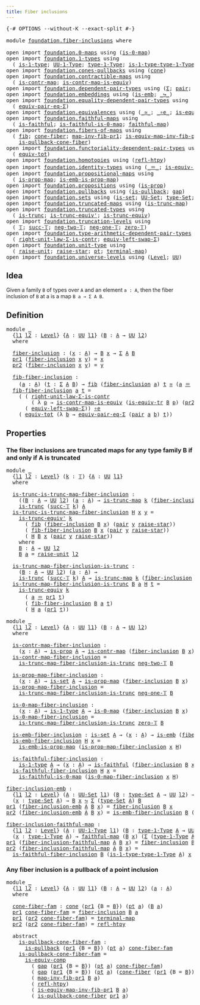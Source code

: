 ```yaml
---
title: Fiber inclusions
---
```


<pre class="Agda"><a id="42" class="Symbol">{-#</a> <a id="46" class="Keyword">OPTIONS</a> <a id="54" class="Pragma">--without-K</a> <a id="66" class="Pragma">--exact-split</a> <a id="80" class="Symbol">#-}</a>

<a id="85" class="Keyword">module</a> <a id="92" href="foundation.fiber-inclusions.html" class="Module">foundation.fiber-inclusions</a> <a id="120" class="Keyword">where</a>

<a id="127" class="Keyword">open</a> <a id="132" class="Keyword">import</a> <a id="139" href="foundation.0-maps.html" class="Module">foundation.0-maps</a> <a id="157" class="Keyword">using</a> <a id="163" class="Symbol">(</a><a id="164" href="foundation-core.0-maps.html#1181" class="Function">is-0-map</a><a id="172" class="Symbol">)</a>
<a id="174" class="Keyword">open</a> <a id="179" class="Keyword">import</a> <a id="186" href="foundation.1-types.html" class="Module">foundation.1-types</a> <a id="205" class="Keyword">using</a>
  <a id="213" class="Symbol">(</a> <a id="215" href="foundation-core.1-types.html#807" class="Function">is-1-type</a><a id="224" class="Symbol">;</a> <a id="226" href="foundation-core.1-types.html#873" class="Function">UU-1-Type</a><a id="235" class="Symbol">;</a> <a id="237" href="foundation-core.1-types.html#945" class="Function">type-1-Type</a><a id="248" class="Symbol">;</a> <a id="250" href="foundation-core.1-types.html#1022" class="Function">is-1-type-type-1-Type</a><a id="271" class="Symbol">)</a>
<a id="273" class="Keyword">open</a> <a id="278" class="Keyword">import</a> <a id="285" href="foundation.cones-pullbacks.html" class="Module">foundation.cones-pullbacks</a> <a id="312" class="Keyword">using</a> <a id="318" class="Symbol">(</a><a id="319" href="foundation-core.cones-pullbacks.html#1379" class="Function">cone</a><a id="323" class="Symbol">)</a>
<a id="325" class="Keyword">open</a> <a id="330" class="Keyword">import</a> <a id="337" href="foundation.contractible-maps.html" class="Module">foundation.contractible-maps</a> <a id="366" class="Keyword">using</a>
  <a id="374" class="Symbol">(</a> <a id="376" href="foundation-core.contractible-maps.html#1477" class="Function">is-contr-map</a><a id="388" class="Symbol">;</a> <a id="390" href="foundation-core.contractible-maps.html#3861" class="Function">is-contr-map-is-equiv</a><a id="411" class="Symbol">)</a>
<a id="413" class="Keyword">open</a> <a id="418" class="Keyword">import</a> <a id="425" href="foundation.dependent-pair-types.html" class="Module">foundation.dependent-pair-types</a> <a id="457" class="Keyword">using</a> <a id="463" class="Symbol">(</a><a id="464" href="foundation-core.dependent-pair-types.html#515" class="Record">Σ</a><a id="465" class="Symbol">;</a> <a id="467" href="foundation-core.dependent-pair-types.html#588" class="InductiveConstructor">pair</a><a id="471" class="Symbol">;</a> <a id="473" href="foundation-core.dependent-pair-types.html#605" class="Field">pr1</a><a id="476" class="Symbol">;</a> <a id="478" href="foundation-core.dependent-pair-types.html#617" class="Field">pr2</a><a id="481" class="Symbol">)</a>
<a id="483" class="Keyword">open</a> <a id="488" class="Keyword">import</a> <a id="495" href="foundation.embeddings.html" class="Module">foundation.embeddings</a> <a id="517" class="Keyword">using</a> <a id="523" class="Symbol">(</a><a id="524" href="foundation-core.embeddings.html#992" class="Function">is-emb</a><a id="530" class="Symbol">;</a> <a id="532" href="foundation-core.embeddings.html#1074" class="Function Operator">_↪_</a><a id="535" class="Symbol">)</a>
<a id="537" class="Keyword">open</a> <a id="542" class="Keyword">import</a> <a id="549" href="foundation.equality-dependent-pair-types.html" class="Module">foundation.equality-dependent-pair-types</a> <a id="590" class="Keyword">using</a>
  <a id="598" class="Symbol">(</a> <a id="600" href="foundation.equality-dependent-pair-types.html#2604" class="Function">equiv-pair-eq-Σ</a><a id="615" class="Symbol">)</a>
<a id="617" class="Keyword">open</a> <a id="622" class="Keyword">import</a> <a id="629" href="foundation.equivalences.html" class="Module">foundation.equivalences</a> <a id="653" class="Keyword">using</a> <a id="659" class="Symbol">(</a><a id="660" href="foundation-core.equivalences.html#1621" class="Function Operator">_≃_</a><a id="663" class="Symbol">;</a> <a id="665" href="foundation-core.equivalences.html#7869" class="Function Operator">_∘e_</a><a id="669" class="Symbol">;</a> <a id="671" href="foundation-core.equivalences.html#7197" class="Function">is-equiv-comp</a><a id="684" class="Symbol">)</a>
<a id="686" class="Keyword">open</a> <a id="691" class="Keyword">import</a> <a id="698" href="foundation.faithful-maps.html" class="Module">foundation.faithful-maps</a> <a id="723" class="Keyword">using</a>
  <a id="731" class="Symbol">(</a> <a id="733" href="foundation-core.faithful-maps.html#1690" class="Function">is-faithful</a><a id="744" class="Symbol">;</a> <a id="746" href="foundation-core.faithful-maps.html#3777" class="Function">is-faithful-is-0-map</a><a id="766" class="Symbol">;</a> <a id="768" href="foundation-core.faithful-maps.html#1780" class="Function">faithful-map</a><a id="780" class="Symbol">)</a>
<a id="782" class="Keyword">open</a> <a id="787" class="Keyword">import</a> <a id="794" href="foundation.fibers-of-maps.html" class="Module">foundation.fibers-of-maps</a> <a id="820" class="Keyword">using</a>
  <a id="828" class="Symbol">(</a> <a id="830" href="foundation-core.fibers-of-maps.html#942" class="Function">fib</a><a id="833" class="Symbol">;</a> <a id="835" href="foundation.fibers-of-maps.html#4777" class="Function">cone-fiber</a><a id="845" class="Symbol">;</a> <a id="847" href="foundation-core.fibers-of-maps.html#3078" class="Function">map-inv-fib-pr1</a><a id="862" class="Symbol">;</a> <a id="864" href="foundation-core.fibers-of-maps.html#3720" class="Function">is-equiv-map-inv-fib-pr1</a><a id="888" class="Symbol">;</a>
    <a id="894" href="foundation.fibers-of-maps.html#4952" class="Function">is-pullback-cone-fiber</a><a id="916" class="Symbol">)</a>
<a id="918" class="Keyword">open</a> <a id="923" class="Keyword">import</a> <a id="930" href="foundation.functoriality-dependent-pair-types.html" class="Module">foundation.functoriality-dependent-pair-types</a> <a id="976" class="Keyword">using</a>
  <a id="984" class="Symbol">(</a> <a id="986" href="foundation-core.functoriality-dependent-pair-types.html#6817" class="Function">equiv-tot</a><a id="995" class="Symbol">)</a>
<a id="997" class="Keyword">open</a> <a id="1002" class="Keyword">import</a> <a id="1009" href="foundation.homotopies.html" class="Module">foundation.homotopies</a> <a id="1031" class="Keyword">using</a> <a id="1037" class="Symbol">(</a><a id="1038" href="foundation-core.homotopies.html#741" class="Function">refl-htpy</a><a id="1047" class="Symbol">)</a>
<a id="1049" class="Keyword">open</a> <a id="1054" class="Keyword">import</a> <a id="1061" href="foundation.identity-types.html" class="Module">foundation.identity-types</a> <a id="1087" class="Keyword">using</a> <a id="1093" class="Symbol">(</a><a id="1094" href="foundation-core.identity-types.html#1865" class="Function Operator">_＝_</a><a id="1097" class="Symbol">;</a> <a id="1099" href="foundation.identity-types.html#3659" class="Function">is-equiv-tr</a><a id="1110" class="Symbol">)</a>
<a id="1112" class="Keyword">open</a> <a id="1117" class="Keyword">import</a> <a id="1124" href="foundation.propositional-maps.html" class="Module">foundation.propositional-maps</a> <a id="1154" class="Keyword">using</a>
  <a id="1162" class="Symbol">(</a> <a id="1164" href="foundation-core.propositional-maps.html#1263" class="Function">is-prop-map</a><a id="1175" class="Symbol">;</a> <a id="1177" href="foundation-core.propositional-maps.html#1537" class="Function">is-emb-is-prop-map</a><a id="1195" class="Symbol">)</a>
<a id="1197" class="Keyword">open</a> <a id="1202" class="Keyword">import</a> <a id="1209" href="foundation.propositions.html" class="Module">foundation.propositions</a> <a id="1233" class="Keyword">using</a> <a id="1239" class="Symbol">(</a><a id="1240" href="foundation-core.propositions.html#1309" class="Function">is-prop</a><a id="1247" class="Symbol">)</a>
<a id="1249" class="Keyword">open</a> <a id="1254" class="Keyword">import</a> <a id="1261" href="foundation.pullbacks.html" class="Module">foundation.pullbacks</a> <a id="1282" class="Keyword">using</a> <a id="1288" class="Symbol">(</a><a id="1289" href="foundation-core.pullbacks.html#2975" class="Function">is-pullback</a><a id="1300" class="Symbol">;</a> <a id="1302" href="foundation-core.pullbacks.html#2441" class="Function">gap</a><a id="1305" class="Symbol">)</a>
<a id="1307" class="Keyword">open</a> <a id="1312" class="Keyword">import</a> <a id="1319" href="foundation.sets.html" class="Module">foundation.sets</a> <a id="1335" class="Keyword">using</a> <a id="1341" class="Symbol">(</a><a id="1342" href="foundation-core.sets.html#1113" class="Function">is-set</a><a id="1348" class="Symbol">;</a> <a id="1350" href="foundation-core.sets.html#1190" class="Function">UU-Set</a><a id="1356" class="Symbol">;</a> <a id="1358" href="foundation-core.sets.html#1304" class="Function">type-Set</a><a id="1366" class="Symbol">;</a> <a id="1368" href="foundation-core.sets.html#1355" class="Function">is-set-type-Set</a><a id="1383" class="Symbol">)</a>
<a id="1385" class="Keyword">open</a> <a id="1390" class="Keyword">import</a> <a id="1397" href="foundation.truncated-maps.html" class="Module">foundation.truncated-maps</a> <a id="1423" class="Keyword">using</a> <a id="1429" class="Symbol">(</a><a id="1430" href="foundation-core.truncated-maps.html#1903" class="Function">is-trunc-map</a><a id="1442" class="Symbol">)</a>
<a id="1444" class="Keyword">open</a> <a id="1449" class="Keyword">import</a> <a id="1456" href="foundation.truncated-types.html" class="Module">foundation.truncated-types</a> <a id="1483" class="Keyword">using</a>
  <a id="1491" class="Symbol">(</a> <a id="1493" href="foundation-core.truncated-types.html#1741" class="Function">is-trunc</a><a id="1501" class="Symbol">;</a> <a id="1503" href="foundation-core.truncated-types.html#4901" class="Function">is-trunc-equiv&#39;</a><a id="1518" class="Symbol">;</a> <a id="1520" href="foundation-core.truncated-types.html#4374" class="Function">is-trunc-equiv</a><a id="1534" class="Symbol">)</a>
<a id="1536" class="Keyword">open</a> <a id="1541" class="Keyword">import</a> <a id="1548" href="foundation.truncation-levels.html" class="Module">foundation.truncation-levels</a> <a id="1577" class="Keyword">using</a>
  <a id="1585" class="Symbol">(</a> <a id="1587" href="foundation-core.truncation-levels.html#395" class="Datatype">𝕋</a><a id="1588" class="Symbol">;</a> <a id="1590" href="foundation-core.truncation-levels.html#432" class="InductiveConstructor">succ-𝕋</a><a id="1596" class="Symbol">;</a> <a id="1598" href="foundation-core.truncation-levels.html#416" class="InductiveConstructor">neg-two-𝕋</a><a id="1607" class="Symbol">;</a> <a id="1609" href="foundation-core.truncation-levels.html#448" class="Function">neg-one-𝕋</a><a id="1618" class="Symbol">;</a> <a id="1620" href="foundation-core.truncation-levels.html#492" class="Function">zero-𝕋</a><a id="1626" class="Symbol">)</a>
<a id="1628" class="Keyword">open</a> <a id="1633" class="Keyword">import</a> <a id="1640" href="foundation.type-arithmetic-dependent-pair-types.html" class="Module">foundation.type-arithmetic-dependent-pair-types</a> <a id="1688" class="Keyword">using</a>
  <a id="1696" class="Symbol">(</a> <a id="1698" href="foundation-core.type-arithmetic-dependent-pair-types.html#4314" class="Function">right-unit-law-Σ-is-contr</a><a id="1723" class="Symbol">;</a> <a id="1725" href="foundation-core.type-arithmetic-dependent-pair-types.html#10103" class="Function">equiv-left-swap-Σ</a><a id="1742" class="Symbol">)</a>
<a id="1744" class="Keyword">open</a> <a id="1749" class="Keyword">import</a> <a id="1756" href="foundation.unit-type.html" class="Module">foundation.unit-type</a> <a id="1777" class="Keyword">using</a>
  <a id="1785" class="Symbol">(</a> <a id="1787" href="foundation.unit-type.html#1727" class="Function">raise-unit</a><a id="1797" class="Symbol">;</a> <a id="1799" href="foundation.unit-type.html#1788" class="Function">raise-star</a><a id="1809" class="Symbol">;</a> <a id="1811" href="foundation.unit-type.html#1598" class="Function">pt</a><a id="1813" class="Symbol">;</a> <a id="1815" href="foundation.unit-type.html#1462" class="Function">terminal-map</a><a id="1827" class="Symbol">)</a>
<a id="1829" class="Keyword">open</a> <a id="1834" class="Keyword">import</a> <a id="1841" href="foundation.universe-levels.html" class="Module">foundation.universe-levels</a> <a id="1868" class="Keyword">using</a> <a id="1874" class="Symbol">(</a><a id="1875" href="Agda.Primitive.html#597" class="Postulate">Level</a><a id="1880" class="Symbol">;</a> <a id="1882" href="foundation-core.universe-levels.html#235" class="Primitive">UU</a><a id="1884" class="Symbol">)</a>
</pre>
## Idea

Given a family `B` of types over `A` and an element `a : A`, then the fiber inclusion of `B` at a is a map `B a → Σ A B`.

## Definition

<pre class="Agda"><a id="2046" class="Keyword">module</a> <a id="2053" href="foundation.fiber-inclusions.html#2053" class="Module">_</a>
  <a id="2057" class="Symbol">{</a><a id="2058" href="foundation.fiber-inclusions.html#2058" class="Bound">l1</a> <a id="2061" href="foundation.fiber-inclusions.html#2061" class="Bound">l2</a> <a id="2064" class="Symbol">:</a> <a id="2066" href="Agda.Primitive.html#597" class="Postulate">Level</a><a id="2071" class="Symbol">}</a> <a id="2073" class="Symbol">{</a><a id="2074" href="foundation.fiber-inclusions.html#2074" class="Bound">A</a> <a id="2076" class="Symbol">:</a> <a id="2078" href="foundation-core.universe-levels.html#235" class="Primitive">UU</a> <a id="2081" href="foundation.fiber-inclusions.html#2058" class="Bound">l1</a><a id="2083" class="Symbol">}</a> <a id="2085" class="Symbol">(</a><a id="2086" href="foundation.fiber-inclusions.html#2086" class="Bound">B</a> <a id="2088" class="Symbol">:</a> <a id="2090" href="foundation.fiber-inclusions.html#2074" class="Bound">A</a> <a id="2092" class="Symbol">→</a> <a id="2094" href="foundation-core.universe-levels.html#235" class="Primitive">UU</a> <a id="2097" href="foundation.fiber-inclusions.html#2061" class="Bound">l2</a><a id="2099" class="Symbol">)</a>
  <a id="2103" class="Keyword">where</a>
  
  <a id="2114" href="foundation.fiber-inclusions.html#2114" class="Function">fiber-inclusion</a> <a id="2130" class="Symbol">:</a> <a id="2132" class="Symbol">(</a><a id="2133" href="foundation.fiber-inclusions.html#2133" class="Bound">x</a> <a id="2135" class="Symbol">:</a> <a id="2137" href="foundation.fiber-inclusions.html#2074" class="Bound">A</a><a id="2138" class="Symbol">)</a> <a id="2140" class="Symbol">→</a> <a id="2142" href="foundation.fiber-inclusions.html#2086" class="Bound">B</a> <a id="2144" href="foundation.fiber-inclusions.html#2133" class="Bound">x</a> <a id="2146" class="Symbol">→</a> <a id="2148" href="foundation-core.dependent-pair-types.html#515" class="Record">Σ</a> <a id="2150" href="foundation.fiber-inclusions.html#2074" class="Bound">A</a> <a id="2152" href="foundation.fiber-inclusions.html#2086" class="Bound">B</a>
  <a id="2156" href="foundation-core.dependent-pair-types.html#605" class="Field">pr1</a> <a id="2160" class="Symbol">(</a><a id="2161" href="foundation.fiber-inclusions.html#2114" class="Function">fiber-inclusion</a> <a id="2177" href="foundation.fiber-inclusions.html#2177" class="Bound">x</a> <a id="2179" href="foundation.fiber-inclusions.html#2179" class="Bound">y</a><a id="2180" class="Symbol">)</a> <a id="2182" class="Symbol">=</a> <a id="2184" href="foundation.fiber-inclusions.html#2177" class="Bound">x</a>
  <a id="2188" href="foundation-core.dependent-pair-types.html#617" class="Field">pr2</a> <a id="2192" class="Symbol">(</a><a id="2193" href="foundation.fiber-inclusions.html#2114" class="Function">fiber-inclusion</a> <a id="2209" href="foundation.fiber-inclusions.html#2209" class="Bound">x</a> <a id="2211" href="foundation.fiber-inclusions.html#2211" class="Bound">y</a><a id="2212" class="Symbol">)</a> <a id="2214" class="Symbol">=</a> <a id="2216" href="foundation.fiber-inclusions.html#2211" class="Bound">y</a>

  <a id="2221" href="foundation.fiber-inclusions.html#2221" class="Function">fib-fiber-inclusion</a> <a id="2241" class="Symbol">:</a>
    <a id="2247" class="Symbol">(</a><a id="2248" href="foundation.fiber-inclusions.html#2248" class="Bound">a</a> <a id="2250" class="Symbol">:</a> <a id="2252" href="foundation.fiber-inclusions.html#2074" class="Bound">A</a><a id="2253" class="Symbol">)</a> <a id="2255" class="Symbol">(</a><a id="2256" href="foundation.fiber-inclusions.html#2256" class="Bound">t</a> <a id="2258" class="Symbol">:</a> <a id="2260" href="foundation-core.dependent-pair-types.html#515" class="Record">Σ</a> <a id="2262" href="foundation.fiber-inclusions.html#2074" class="Bound">A</a> <a id="2264" href="foundation.fiber-inclusions.html#2086" class="Bound">B</a><a id="2265" class="Symbol">)</a> <a id="2267" class="Symbol">→</a> <a id="2269" href="foundation-core.fibers-of-maps.html#942" class="Function">fib</a> <a id="2273" class="Symbol">(</a><a id="2274" href="foundation.fiber-inclusions.html#2114" class="Function">fiber-inclusion</a> <a id="2290" href="foundation.fiber-inclusions.html#2248" class="Bound">a</a><a id="2291" class="Symbol">)</a> <a id="2293" href="foundation.fiber-inclusions.html#2256" class="Bound">t</a> <a id="2295" href="foundation-core.equivalences.html#1621" class="Function Operator">≃</a> <a id="2297" class="Symbol">(</a><a id="2298" href="foundation.fiber-inclusions.html#2248" class="Bound">a</a> <a id="2300" href="foundation-core.identity-types.html#1865" class="Function Operator">＝</a> <a id="2302" href="foundation-core.dependent-pair-types.html#605" class="Field">pr1</a> <a id="2306" href="foundation.fiber-inclusions.html#2256" class="Bound">t</a><a id="2307" class="Symbol">)</a>
  <a id="2311" href="foundation.fiber-inclusions.html#2221" class="Function">fib-fiber-inclusion</a> <a id="2331" href="foundation.fiber-inclusions.html#2331" class="Bound">a</a> <a id="2333" href="foundation.fiber-inclusions.html#2333" class="Bound">t</a> <a id="2335" class="Symbol">=</a>
    <a id="2341" class="Symbol">(</a> <a id="2343" class="Symbol">(</a> <a id="2345" href="foundation-core.type-arithmetic-dependent-pair-types.html#4314" class="Function">right-unit-law-Σ-is-contr</a>
        <a id="2379" class="Symbol">(</a> <a id="2381" class="Symbol">λ</a> <a id="2383" href="foundation.fiber-inclusions.html#2383" class="Bound">p</a> <a id="2385" class="Symbol">→</a> <a id="2387" href="foundation-core.contractible-maps.html#3861" class="Function">is-contr-map-is-equiv</a> <a id="2409" class="Symbol">(</a><a id="2410" href="foundation.identity-types.html#3659" class="Function">is-equiv-tr</a> <a id="2422" href="foundation.fiber-inclusions.html#2086" class="Bound">B</a> <a id="2424" href="foundation.fiber-inclusions.html#2383" class="Bound">p</a><a id="2425" class="Symbol">)</a> <a id="2427" class="Symbol">(</a><a id="2428" href="foundation-core.dependent-pair-types.html#617" class="Field">pr2</a> <a id="2432" href="foundation.fiber-inclusions.html#2333" class="Bound">t</a><a id="2433" class="Symbol">)))</a> <a id="2437" href="foundation-core.equivalences.html#7869" class="Function Operator">∘e</a>
      <a id="2446" class="Symbol">(</a> <a id="2448" href="foundation-core.type-arithmetic-dependent-pair-types.html#10103" class="Function">equiv-left-swap-Σ</a><a id="2465" class="Symbol">))</a> <a id="2468" href="foundation-core.equivalences.html#7869" class="Function Operator">∘e</a>
    <a id="2475" class="Symbol">(</a> <a id="2477" href="foundation-core.functoriality-dependent-pair-types.html#6817" class="Function">equiv-tot</a> <a id="2487" class="Symbol">(λ</a> <a id="2490" href="foundation.fiber-inclusions.html#2490" class="Bound">b</a> <a id="2492" class="Symbol">→</a> <a id="2494" href="foundation.equality-dependent-pair-types.html#2604" class="Function">equiv-pair-eq-Σ</a> <a id="2510" class="Symbol">(</a><a id="2511" href="foundation-core.dependent-pair-types.html#588" class="InductiveConstructor">pair</a> <a id="2516" href="foundation.fiber-inclusions.html#2331" class="Bound">a</a> <a id="2518" href="foundation.fiber-inclusions.html#2490" class="Bound">b</a><a id="2519" class="Symbol">)</a> <a id="2521" href="foundation.fiber-inclusions.html#2333" class="Bound">t</a><a id="2522" class="Symbol">))</a>
</pre>
## Properties

### The fiber inclusions are truncated maps for any type family B if and only if A is truncated

<pre class="Agda"><a id="2646" class="Keyword">module</a> <a id="2653" href="foundation.fiber-inclusions.html#2653" class="Module">_</a>
  <a id="2657" class="Symbol">{</a><a id="2658" href="foundation.fiber-inclusions.html#2658" class="Bound">l1</a> <a id="2661" href="foundation.fiber-inclusions.html#2661" class="Bound">l2</a> <a id="2664" class="Symbol">:</a> <a id="2666" href="Agda.Primitive.html#597" class="Postulate">Level</a><a id="2671" class="Symbol">}</a> <a id="2673" class="Symbol">(</a><a id="2674" href="foundation.fiber-inclusions.html#2674" class="Bound">k</a> <a id="2676" class="Symbol">:</a> <a id="2678" href="foundation-core.truncation-levels.html#395" class="Datatype">𝕋</a><a id="2679" class="Symbol">)</a> <a id="2681" class="Symbol">{</a><a id="2682" href="foundation.fiber-inclusions.html#2682" class="Bound">A</a> <a id="2684" class="Symbol">:</a> <a id="2686" href="foundation-core.universe-levels.html#235" class="Primitive">UU</a> <a id="2689" href="foundation.fiber-inclusions.html#2658" class="Bound">l1</a><a id="2691" class="Symbol">}</a>
  <a id="2695" class="Keyword">where</a>
  
  <a id="2706" href="foundation.fiber-inclusions.html#2706" class="Function">is-trunc-is-trunc-map-fiber-inclusion</a> <a id="2744" class="Symbol">:</a>
    <a id="2750" class="Symbol">((</a><a id="2752" href="foundation.fiber-inclusions.html#2752" class="Bound">B</a> <a id="2754" class="Symbol">:</a> <a id="2756" href="foundation.fiber-inclusions.html#2682" class="Bound">A</a> <a id="2758" class="Symbol">→</a> <a id="2760" href="foundation-core.universe-levels.html#235" class="Primitive">UU</a> <a id="2763" href="foundation.fiber-inclusions.html#2661" class="Bound">l2</a><a id="2765" class="Symbol">)</a> <a id="2767" class="Symbol">(</a><a id="2768" href="foundation.fiber-inclusions.html#2768" class="Bound">a</a> <a id="2770" class="Symbol">:</a> <a id="2772" href="foundation.fiber-inclusions.html#2682" class="Bound">A</a><a id="2773" class="Symbol">)</a> <a id="2775" class="Symbol">→</a> <a id="2777" href="foundation-core.truncated-maps.html#1903" class="Function">is-trunc-map</a> <a id="2790" href="foundation.fiber-inclusions.html#2674" class="Bound">k</a> <a id="2792" class="Symbol">(</a><a id="2793" href="foundation.fiber-inclusions.html#2114" class="Function">fiber-inclusion</a> <a id="2809" href="foundation.fiber-inclusions.html#2752" class="Bound">B</a> <a id="2811" href="foundation.fiber-inclusions.html#2768" class="Bound">a</a><a id="2812" class="Symbol">))</a> <a id="2815" class="Symbol">→</a>
    <a id="2821" href="foundation-core.truncated-types.html#1741" class="Function">is-trunc</a> <a id="2830" class="Symbol">(</a><a id="2831" href="foundation-core.truncation-levels.html#432" class="InductiveConstructor">succ-𝕋</a> <a id="2838" href="foundation.fiber-inclusions.html#2674" class="Bound">k</a><a id="2839" class="Symbol">)</a> <a id="2841" href="foundation.fiber-inclusions.html#2682" class="Bound">A</a>
  <a id="2845" href="foundation.fiber-inclusions.html#2706" class="Function">is-trunc-is-trunc-map-fiber-inclusion</a> <a id="2883" href="foundation.fiber-inclusions.html#2883" class="Bound">H</a> <a id="2885" href="foundation.fiber-inclusions.html#2885" class="Bound">x</a> <a id="2887" href="foundation.fiber-inclusions.html#2887" class="Bound">y</a> <a id="2889" class="Symbol">=</a>
    <a id="2895" href="foundation-core.truncated-types.html#4901" class="Function">is-trunc-equiv&#39;</a> <a id="2911" href="foundation.fiber-inclusions.html#2674" class="Bound">k</a>
      <a id="2919" class="Symbol">(</a> <a id="2921" href="foundation-core.fibers-of-maps.html#942" class="Function">fib</a> <a id="2925" class="Symbol">(</a><a id="2926" href="foundation.fiber-inclusions.html#2114" class="Function">fiber-inclusion</a> <a id="2942" href="foundation.fiber-inclusions.html#3070" class="Function">B</a> <a id="2944" href="foundation.fiber-inclusions.html#2885" class="Bound">x</a><a id="2945" class="Symbol">)</a> <a id="2947" class="Symbol">(</a><a id="2948" href="foundation-core.dependent-pair-types.html#588" class="InductiveConstructor">pair</a> <a id="2953" href="foundation.fiber-inclusions.html#2887" class="Bound">y</a> <a id="2955" href="foundation.unit-type.html#1788" class="Function">raise-star</a><a id="2965" class="Symbol">))</a>
      <a id="2974" class="Symbol">(</a> <a id="2976" href="foundation.fiber-inclusions.html#2221" class="Function">fib-fiber-inclusion</a> <a id="2996" href="foundation.fiber-inclusions.html#3070" class="Function">B</a> <a id="2998" href="foundation.fiber-inclusions.html#2885" class="Bound">x</a> <a id="3000" class="Symbol">(</a><a id="3001" href="foundation-core.dependent-pair-types.html#588" class="InductiveConstructor">pair</a> <a id="3006" href="foundation.fiber-inclusions.html#2887" class="Bound">y</a> <a id="3008" href="foundation.unit-type.html#1788" class="Function">raise-star</a><a id="3018" class="Symbol">))</a>
      <a id="3027" class="Symbol">(</a> <a id="3029" href="foundation.fiber-inclusions.html#2883" class="Bound">H</a> <a id="3031" href="foundation.fiber-inclusions.html#3070" class="Function">B</a> <a id="3033" href="foundation.fiber-inclusions.html#2885" class="Bound">x</a> <a id="3035" class="Symbol">(</a><a id="3036" href="foundation-core.dependent-pair-types.html#588" class="InductiveConstructor">pair</a> <a id="3041" href="foundation.fiber-inclusions.html#2887" class="Bound">y</a> <a id="3043" href="foundation.unit-type.html#1788" class="Function">raise-star</a><a id="3053" class="Symbol">))</a>
    <a id="3060" class="Keyword">where</a>
    <a id="3070" href="foundation.fiber-inclusions.html#3070" class="Function">B</a> <a id="3072" class="Symbol">:</a> <a id="3074" href="foundation.fiber-inclusions.html#2682" class="Bound">A</a> <a id="3076" class="Symbol">→</a> <a id="3078" href="foundation-core.universe-levels.html#235" class="Primitive">UU</a> <a id="3081" href="foundation.fiber-inclusions.html#2661" class="Bound">l2</a>
    <a id="3088" href="foundation.fiber-inclusions.html#3070" class="Function">B</a> <a id="3090" href="foundation.fiber-inclusions.html#3090" class="Bound">a</a> <a id="3092" class="Symbol">=</a> <a id="3094" href="foundation.unit-type.html#1727" class="Function">raise-unit</a> <a id="3105" href="foundation.fiber-inclusions.html#2661" class="Bound">l2</a>

  <a id="3111" href="foundation.fiber-inclusions.html#3111" class="Function">is-trunc-map-fiber-inclusion-is-trunc</a> <a id="3149" class="Symbol">:</a>
    <a id="3155" class="Symbol">(</a><a id="3156" href="foundation.fiber-inclusions.html#3156" class="Bound">B</a> <a id="3158" class="Symbol">:</a> <a id="3160" href="foundation.fiber-inclusions.html#2682" class="Bound">A</a> <a id="3162" class="Symbol">→</a> <a id="3164" href="foundation-core.universe-levels.html#235" class="Primitive">UU</a> <a id="3167" href="foundation.fiber-inclusions.html#2661" class="Bound">l2</a><a id="3169" class="Symbol">)</a> <a id="3171" class="Symbol">(</a><a id="3172" href="foundation.fiber-inclusions.html#3172" class="Bound">a</a> <a id="3174" class="Symbol">:</a> <a id="3176" href="foundation.fiber-inclusions.html#2682" class="Bound">A</a><a id="3177" class="Symbol">)</a> <a id="3179" class="Symbol">→</a>
    <a id="3185" href="foundation-core.truncated-types.html#1741" class="Function">is-trunc</a> <a id="3194" class="Symbol">(</a><a id="3195" href="foundation-core.truncation-levels.html#432" class="InductiveConstructor">succ-𝕋</a> <a id="3202" href="foundation.fiber-inclusions.html#2674" class="Bound">k</a><a id="3203" class="Symbol">)</a> <a id="3205" href="foundation.fiber-inclusions.html#2682" class="Bound">A</a> <a id="3207" class="Symbol">→</a> <a id="3209" href="foundation-core.truncated-maps.html#1903" class="Function">is-trunc-map</a> <a id="3222" href="foundation.fiber-inclusions.html#2674" class="Bound">k</a> <a id="3224" class="Symbol">(</a><a id="3225" href="foundation.fiber-inclusions.html#2114" class="Function">fiber-inclusion</a> <a id="3241" href="foundation.fiber-inclusions.html#3156" class="Bound">B</a> <a id="3243" href="foundation.fiber-inclusions.html#3172" class="Bound">a</a><a id="3244" class="Symbol">)</a>
  <a id="3248" href="foundation.fiber-inclusions.html#3111" class="Function">is-trunc-map-fiber-inclusion-is-trunc</a> <a id="3286" href="foundation.fiber-inclusions.html#3286" class="Bound">B</a> <a id="3288" href="foundation.fiber-inclusions.html#3288" class="Bound">a</a> <a id="3290" href="foundation.fiber-inclusions.html#3290" class="Bound">H</a> <a id="3292" href="foundation.fiber-inclusions.html#3292" class="Bound">t</a> <a id="3294" class="Symbol">=</a>
    <a id="3300" href="foundation-core.truncated-types.html#4374" class="Function">is-trunc-equiv</a> <a id="3315" href="foundation.fiber-inclusions.html#2674" class="Bound">k</a>
      <a id="3323" class="Symbol">(</a> <a id="3325" href="foundation.fiber-inclusions.html#3288" class="Bound">a</a> <a id="3327" href="foundation-core.identity-types.html#1865" class="Function Operator">＝</a> <a id="3329" href="foundation-core.dependent-pair-types.html#605" class="Field">pr1</a> <a id="3333" href="foundation.fiber-inclusions.html#3292" class="Bound">t</a><a id="3334" class="Symbol">)</a>
      <a id="3342" class="Symbol">(</a> <a id="3344" href="foundation.fiber-inclusions.html#2221" class="Function">fib-fiber-inclusion</a> <a id="3364" href="foundation.fiber-inclusions.html#3286" class="Bound">B</a> <a id="3366" href="foundation.fiber-inclusions.html#3288" class="Bound">a</a> <a id="3368" href="foundation.fiber-inclusions.html#3292" class="Bound">t</a><a id="3369" class="Symbol">)</a>
      <a id="3377" class="Symbol">(</a> <a id="3379" href="foundation.fiber-inclusions.html#3290" class="Bound">H</a> <a id="3381" href="foundation.fiber-inclusions.html#3288" class="Bound">a</a> <a id="3383" class="Symbol">(</a><a id="3384" href="foundation-core.dependent-pair-types.html#605" class="Field">pr1</a> <a id="3388" href="foundation.fiber-inclusions.html#3292" class="Bound">t</a><a id="3389" class="Symbol">))</a>

<a id="3393" class="Keyword">module</a> <a id="3400" href="foundation.fiber-inclusions.html#3400" class="Module">_</a>
  <a id="3404" class="Symbol">{</a><a id="3405" href="foundation.fiber-inclusions.html#3405" class="Bound">l1</a> <a id="3408" href="foundation.fiber-inclusions.html#3408" class="Bound">l2</a> <a id="3411" class="Symbol">:</a> <a id="3413" href="Agda.Primitive.html#597" class="Postulate">Level</a><a id="3418" class="Symbol">}</a> <a id="3420" class="Symbol">{</a><a id="3421" href="foundation.fiber-inclusions.html#3421" class="Bound">A</a> <a id="3423" class="Symbol">:</a> <a id="3425" href="foundation-core.universe-levels.html#235" class="Primitive">UU</a> <a id="3428" href="foundation.fiber-inclusions.html#3405" class="Bound">l1</a><a id="3430" class="Symbol">}</a> <a id="3432" class="Symbol">(</a><a id="3433" href="foundation.fiber-inclusions.html#3433" class="Bound">B</a> <a id="3435" class="Symbol">:</a> <a id="3437" href="foundation.fiber-inclusions.html#3421" class="Bound">A</a> <a id="3439" class="Symbol">→</a> <a id="3441" href="foundation-core.universe-levels.html#235" class="Primitive">UU</a> <a id="3444" href="foundation.fiber-inclusions.html#3408" class="Bound">l2</a><a id="3446" class="Symbol">)</a>
  <a id="3450" class="Keyword">where</a>

  <a id="3459" href="foundation.fiber-inclusions.html#3459" class="Function">is-contr-map-fiber-inclusion</a> <a id="3488" class="Symbol">:</a>
    <a id="3494" class="Symbol">(</a><a id="3495" href="foundation.fiber-inclusions.html#3495" class="Bound">x</a> <a id="3497" class="Symbol">:</a> <a id="3499" href="foundation.fiber-inclusions.html#3421" class="Bound">A</a><a id="3500" class="Symbol">)</a> <a id="3502" class="Symbol">→</a> <a id="3504" href="foundation-core.propositions.html#1309" class="Function">is-prop</a> <a id="3512" href="foundation.fiber-inclusions.html#3421" class="Bound">A</a> <a id="3514" class="Symbol">→</a> <a id="3516" href="foundation-core.contractible-maps.html#1477" class="Function">is-contr-map</a> <a id="3529" class="Symbol">(</a><a id="3530" href="foundation.fiber-inclusions.html#2114" class="Function">fiber-inclusion</a> <a id="3546" href="foundation.fiber-inclusions.html#3433" class="Bound">B</a> <a id="3548" href="foundation.fiber-inclusions.html#3495" class="Bound">x</a><a id="3549" class="Symbol">)</a>
  <a id="3553" href="foundation.fiber-inclusions.html#3459" class="Function">is-contr-map-fiber-inclusion</a> <a id="3582" class="Symbol">=</a>
    <a id="3588" href="foundation.fiber-inclusions.html#3111" class="Function">is-trunc-map-fiber-inclusion-is-trunc</a> <a id="3626" href="foundation-core.truncation-levels.html#416" class="InductiveConstructor">neg-two-𝕋</a> <a id="3636" href="foundation.fiber-inclusions.html#3433" class="Bound">B</a>

  <a id="3641" href="foundation.fiber-inclusions.html#3641" class="Function">is-prop-map-fiber-inclusion</a> <a id="3669" class="Symbol">:</a>
    <a id="3675" class="Symbol">(</a><a id="3676" href="foundation.fiber-inclusions.html#3676" class="Bound">x</a> <a id="3678" class="Symbol">:</a> <a id="3680" href="foundation.fiber-inclusions.html#3421" class="Bound">A</a><a id="3681" class="Symbol">)</a> <a id="3683" class="Symbol">→</a> <a id="3685" href="foundation-core.sets.html#1113" class="Function">is-set</a> <a id="3692" href="foundation.fiber-inclusions.html#3421" class="Bound">A</a> <a id="3694" class="Symbol">→</a> <a id="3696" href="foundation-core.propositional-maps.html#1263" class="Function">is-prop-map</a> <a id="3708" class="Symbol">(</a><a id="3709" href="foundation.fiber-inclusions.html#2114" class="Function">fiber-inclusion</a> <a id="3725" href="foundation.fiber-inclusions.html#3433" class="Bound">B</a> <a id="3727" href="foundation.fiber-inclusions.html#3676" class="Bound">x</a><a id="3728" class="Symbol">)</a>
  <a id="3732" href="foundation.fiber-inclusions.html#3641" class="Function">is-prop-map-fiber-inclusion</a> <a id="3760" class="Symbol">=</a>
    <a id="3766" href="foundation.fiber-inclusions.html#3111" class="Function">is-trunc-map-fiber-inclusion-is-trunc</a> <a id="3804" href="foundation-core.truncation-levels.html#448" class="Function">neg-one-𝕋</a> <a id="3814" href="foundation.fiber-inclusions.html#3433" class="Bound">B</a>

  <a id="3819" href="foundation.fiber-inclusions.html#3819" class="Function">is-0-map-fiber-inclusion</a> <a id="3844" class="Symbol">:</a>
    <a id="3850" class="Symbol">(</a><a id="3851" href="foundation.fiber-inclusions.html#3851" class="Bound">x</a> <a id="3853" class="Symbol">:</a> <a id="3855" href="foundation.fiber-inclusions.html#3421" class="Bound">A</a><a id="3856" class="Symbol">)</a> <a id="3858" class="Symbol">→</a> <a id="3860" href="foundation-core.1-types.html#807" class="Function">is-1-type</a> <a id="3870" href="foundation.fiber-inclusions.html#3421" class="Bound">A</a> <a id="3872" class="Symbol">→</a> <a id="3874" href="foundation-core.0-maps.html#1181" class="Function">is-0-map</a> <a id="3883" class="Symbol">(</a><a id="3884" href="foundation.fiber-inclusions.html#2114" class="Function">fiber-inclusion</a> <a id="3900" href="foundation.fiber-inclusions.html#3433" class="Bound">B</a> <a id="3902" href="foundation.fiber-inclusions.html#3851" class="Bound">x</a><a id="3903" class="Symbol">)</a>
  <a id="3907" href="foundation.fiber-inclusions.html#3819" class="Function">is-0-map-fiber-inclusion</a> <a id="3932" class="Symbol">=</a>
    <a id="3938" href="foundation.fiber-inclusions.html#3111" class="Function">is-trunc-map-fiber-inclusion-is-trunc</a> <a id="3976" href="foundation-core.truncation-levels.html#492" class="Function">zero-𝕋</a> <a id="3983" href="foundation.fiber-inclusions.html#3433" class="Bound">B</a>

  <a id="3988" href="foundation.fiber-inclusions.html#3988" class="Function">is-emb-fiber-inclusion</a> <a id="4011" class="Symbol">:</a> <a id="4013" href="foundation-core.sets.html#1113" class="Function">is-set</a> <a id="4020" href="foundation.fiber-inclusions.html#3421" class="Bound">A</a> <a id="4022" class="Symbol">→</a> <a id="4024" class="Symbol">(</a><a id="4025" href="foundation.fiber-inclusions.html#4025" class="Bound">x</a> <a id="4027" class="Symbol">:</a> <a id="4029" href="foundation.fiber-inclusions.html#3421" class="Bound">A</a><a id="4030" class="Symbol">)</a> <a id="4032" class="Symbol">→</a> <a id="4034" href="foundation-core.embeddings.html#992" class="Function">is-emb</a> <a id="4041" class="Symbol">(</a><a id="4042" href="foundation.fiber-inclusions.html#2114" class="Function">fiber-inclusion</a> <a id="4058" href="foundation.fiber-inclusions.html#3433" class="Bound">B</a> <a id="4060" href="foundation.fiber-inclusions.html#4025" class="Bound">x</a><a id="4061" class="Symbol">)</a>
  <a id="4065" href="foundation.fiber-inclusions.html#3988" class="Function">is-emb-fiber-inclusion</a> <a id="4088" href="foundation.fiber-inclusions.html#4088" class="Bound">H</a> <a id="4090" href="foundation.fiber-inclusions.html#4090" class="Bound">x</a> <a id="4092" class="Symbol">=</a>
    <a id="4098" href="foundation-core.propositional-maps.html#1537" class="Function">is-emb-is-prop-map</a> <a id="4117" class="Symbol">(</a><a id="4118" href="foundation.fiber-inclusions.html#3641" class="Function">is-prop-map-fiber-inclusion</a> <a id="4146" href="foundation.fiber-inclusions.html#4090" class="Bound">x</a> <a id="4148" href="foundation.fiber-inclusions.html#4088" class="Bound">H</a><a id="4149" class="Symbol">)</a>

  <a id="4154" href="foundation.fiber-inclusions.html#4154" class="Function">is-faithful-fiber-inclusion</a> <a id="4182" class="Symbol">:</a>
    <a id="4188" href="foundation-core.1-types.html#807" class="Function">is-1-type</a> <a id="4198" href="foundation.fiber-inclusions.html#3421" class="Bound">A</a> <a id="4200" class="Symbol">→</a> <a id="4202" class="Symbol">(</a><a id="4203" href="foundation.fiber-inclusions.html#4203" class="Bound">x</a> <a id="4205" class="Symbol">:</a> <a id="4207" href="foundation.fiber-inclusions.html#3421" class="Bound">A</a><a id="4208" class="Symbol">)</a> <a id="4210" class="Symbol">→</a> <a id="4212" href="foundation-core.faithful-maps.html#1690" class="Function">is-faithful</a> <a id="4224" class="Symbol">(</a><a id="4225" href="foundation.fiber-inclusions.html#2114" class="Function">fiber-inclusion</a> <a id="4241" href="foundation.fiber-inclusions.html#3433" class="Bound">B</a> <a id="4243" href="foundation.fiber-inclusions.html#4203" class="Bound">x</a><a id="4244" class="Symbol">)</a>
  <a id="4248" href="foundation.fiber-inclusions.html#4154" class="Function">is-faithful-fiber-inclusion</a> <a id="4276" href="foundation.fiber-inclusions.html#4276" class="Bound">H</a> <a id="4278" href="foundation.fiber-inclusions.html#4278" class="Bound">x</a> <a id="4280" class="Symbol">=</a>
    <a id="4286" href="foundation-core.faithful-maps.html#3777" class="Function">is-faithful-is-0-map</a> <a id="4307" class="Symbol">(</a><a id="4308" href="foundation.fiber-inclusions.html#3819" class="Function">is-0-map-fiber-inclusion</a> <a id="4333" href="foundation.fiber-inclusions.html#4278" class="Bound">x</a> <a id="4335" href="foundation.fiber-inclusions.html#4276" class="Bound">H</a><a id="4336" class="Symbol">)</a>

<a id="fiber-inclusion-emb"></a><a id="4339" href="foundation.fiber-inclusions.html#4339" class="Function">fiber-inclusion-emb</a> <a id="4359" class="Symbol">:</a>
  <a id="4363" class="Symbol">{</a><a id="4364" href="foundation.fiber-inclusions.html#4364" class="Bound">l1</a> <a id="4367" href="foundation.fiber-inclusions.html#4367" class="Bound">l2</a> <a id="4370" class="Symbol">:</a> <a id="4372" href="Agda.Primitive.html#597" class="Postulate">Level</a><a id="4377" class="Symbol">}</a> <a id="4379" class="Symbol">(</a><a id="4380" href="foundation.fiber-inclusions.html#4380" class="Bound">A</a> <a id="4382" class="Symbol">:</a> <a id="4384" href="foundation-core.sets.html#1190" class="Function">UU-Set</a> <a id="4391" href="foundation.fiber-inclusions.html#4364" class="Bound">l1</a><a id="4393" class="Symbol">)</a> <a id="4395" class="Symbol">(</a><a id="4396" href="foundation.fiber-inclusions.html#4396" class="Bound">B</a> <a id="4398" class="Symbol">:</a> <a id="4400" href="foundation-core.sets.html#1304" class="Function">type-Set</a> <a id="4409" href="foundation.fiber-inclusions.html#4380" class="Bound">A</a> <a id="4411" class="Symbol">→</a> <a id="4413" href="foundation-core.universe-levels.html#235" class="Primitive">UU</a> <a id="4416" href="foundation.fiber-inclusions.html#4367" class="Bound">l2</a><a id="4418" class="Symbol">)</a> <a id="4420" class="Symbol">→</a>
  <a id="4424" class="Symbol">(</a><a id="4425" href="foundation.fiber-inclusions.html#4425" class="Bound">x</a> <a id="4427" class="Symbol">:</a> <a id="4429" href="foundation-core.sets.html#1304" class="Function">type-Set</a> <a id="4438" href="foundation.fiber-inclusions.html#4380" class="Bound">A</a><a id="4439" class="Symbol">)</a> <a id="4441" class="Symbol">→</a> <a id="4443" href="foundation.fiber-inclusions.html#4396" class="Bound">B</a> <a id="4445" href="foundation.fiber-inclusions.html#4425" class="Bound">x</a> <a id="4447" href="foundation-core.embeddings.html#1074" class="Function Operator">↪</a> <a id="4449" href="foundation-core.dependent-pair-types.html#515" class="Record">Σ</a> <a id="4451" class="Symbol">(</a><a id="4452" href="foundation-core.sets.html#1304" class="Function">type-Set</a> <a id="4461" href="foundation.fiber-inclusions.html#4380" class="Bound">A</a><a id="4462" class="Symbol">)</a> <a id="4464" href="foundation.fiber-inclusions.html#4396" class="Bound">B</a>
<a id="4466" href="foundation-core.dependent-pair-types.html#605" class="Field">pr1</a> <a id="4470" class="Symbol">(</a><a id="4471" href="foundation.fiber-inclusions.html#4339" class="Function">fiber-inclusion-emb</a> <a id="4491" href="foundation.fiber-inclusions.html#4491" class="Bound">A</a> <a id="4493" href="foundation.fiber-inclusions.html#4493" class="Bound">B</a> <a id="4495" href="foundation.fiber-inclusions.html#4495" class="Bound">x</a><a id="4496" class="Symbol">)</a> <a id="4498" class="Symbol">=</a> <a id="4500" href="foundation.fiber-inclusions.html#2114" class="Function">fiber-inclusion</a> <a id="4516" href="foundation.fiber-inclusions.html#4493" class="Bound">B</a> <a id="4518" href="foundation.fiber-inclusions.html#4495" class="Bound">x</a>
<a id="4520" href="foundation-core.dependent-pair-types.html#617" class="Field">pr2</a> <a id="4524" class="Symbol">(</a><a id="4525" href="foundation.fiber-inclusions.html#4339" class="Function">fiber-inclusion-emb</a> <a id="4545" href="foundation.fiber-inclusions.html#4545" class="Bound">A</a> <a id="4547" href="foundation.fiber-inclusions.html#4547" class="Bound">B</a> <a id="4549" href="foundation.fiber-inclusions.html#4549" class="Bound">x</a><a id="4550" class="Symbol">)</a> <a id="4552" class="Symbol">=</a> <a id="4554" href="foundation.fiber-inclusions.html#3988" class="Function">is-emb-fiber-inclusion</a> <a id="4577" href="foundation.fiber-inclusions.html#4547" class="Bound">B</a> <a id="4579" class="Symbol">(</a><a id="4580" href="foundation-core.sets.html#1355" class="Function">is-set-type-Set</a> <a id="4596" href="foundation.fiber-inclusions.html#4545" class="Bound">A</a><a id="4597" class="Symbol">)</a> <a id="4599" href="foundation.fiber-inclusions.html#4549" class="Bound">x</a>

<a id="fiber-inclusion-faithful-map"></a><a id="4602" href="foundation.fiber-inclusions.html#4602" class="Function">fiber-inclusion-faithful-map</a> <a id="4631" class="Symbol">:</a>
  <a id="4635" class="Symbol">{</a><a id="4636" href="foundation.fiber-inclusions.html#4636" class="Bound">l1</a> <a id="4639" href="foundation.fiber-inclusions.html#4639" class="Bound">l2</a> <a id="4642" class="Symbol">:</a> <a id="4644" href="Agda.Primitive.html#597" class="Postulate">Level</a><a id="4649" class="Symbol">}</a> <a id="4651" class="Symbol">(</a><a id="4652" href="foundation.fiber-inclusions.html#4652" class="Bound">A</a> <a id="4654" class="Symbol">:</a> <a id="4656" href="foundation-core.1-types.html#873" class="Function">UU-1-Type</a> <a id="4666" href="foundation.fiber-inclusions.html#4636" class="Bound">l1</a><a id="4668" class="Symbol">)</a> <a id="4670" class="Symbol">(</a><a id="4671" href="foundation.fiber-inclusions.html#4671" class="Bound">B</a> <a id="4673" class="Symbol">:</a> <a id="4675" href="foundation-core.1-types.html#945" class="Function">type-1-Type</a> <a id="4687" href="foundation.fiber-inclusions.html#4652" class="Bound">A</a> <a id="4689" class="Symbol">→</a> <a id="4691" href="foundation-core.universe-levels.html#235" class="Primitive">UU</a> <a id="4694" href="foundation.fiber-inclusions.html#4639" class="Bound">l2</a><a id="4696" class="Symbol">)</a> <a id="4698" class="Symbol">→</a>
  <a id="4702" class="Symbol">(</a><a id="4703" href="foundation.fiber-inclusions.html#4703" class="Bound">x</a> <a id="4705" class="Symbol">:</a> <a id="4707" href="foundation-core.1-types.html#945" class="Function">type-1-Type</a> <a id="4719" href="foundation.fiber-inclusions.html#4652" class="Bound">A</a><a id="4720" class="Symbol">)</a> <a id="4722" class="Symbol">→</a> <a id="4724" href="foundation-core.faithful-maps.html#1780" class="Function">faithful-map</a> <a id="4737" class="Symbol">(</a><a id="4738" href="foundation.fiber-inclusions.html#4671" class="Bound">B</a> <a id="4740" href="foundation.fiber-inclusions.html#4703" class="Bound">x</a><a id="4741" class="Symbol">)</a> <a id="4743" class="Symbol">(</a><a id="4744" href="foundation-core.dependent-pair-types.html#515" class="Record">Σ</a> <a id="4746" class="Symbol">(</a><a id="4747" href="foundation-core.1-types.html#945" class="Function">type-1-Type</a> <a id="4759" href="foundation.fiber-inclusions.html#4652" class="Bound">A</a><a id="4760" class="Symbol">)</a> <a id="4762" href="foundation.fiber-inclusions.html#4671" class="Bound">B</a><a id="4763" class="Symbol">)</a>
<a id="4765" href="foundation-core.dependent-pair-types.html#605" class="Field">pr1</a> <a id="4769" class="Symbol">(</a><a id="4770" href="foundation.fiber-inclusions.html#4602" class="Function">fiber-inclusion-faithful-map</a> <a id="4799" href="foundation.fiber-inclusions.html#4799" class="Bound">A</a> <a id="4801" href="foundation.fiber-inclusions.html#4801" class="Bound">B</a> <a id="4803" href="foundation.fiber-inclusions.html#4803" class="Bound">x</a><a id="4804" class="Symbol">)</a> <a id="4806" class="Symbol">=</a> <a id="4808" href="foundation.fiber-inclusions.html#2114" class="Function">fiber-inclusion</a> <a id="4824" href="foundation.fiber-inclusions.html#4801" class="Bound">B</a> <a id="4826" href="foundation.fiber-inclusions.html#4803" class="Bound">x</a>
<a id="4828" href="foundation-core.dependent-pair-types.html#617" class="Field">pr2</a> <a id="4832" class="Symbol">(</a><a id="4833" href="foundation.fiber-inclusions.html#4602" class="Function">fiber-inclusion-faithful-map</a> <a id="4862" href="foundation.fiber-inclusions.html#4862" class="Bound">A</a> <a id="4864" href="foundation.fiber-inclusions.html#4864" class="Bound">B</a> <a id="4866" href="foundation.fiber-inclusions.html#4866" class="Bound">x</a><a id="4867" class="Symbol">)</a> <a id="4869" class="Symbol">=</a>
  <a id="4873" href="foundation.fiber-inclusions.html#4154" class="Function">is-faithful-fiber-inclusion</a> <a id="4901" href="foundation.fiber-inclusions.html#4864" class="Bound">B</a> <a id="4903" class="Symbol">(</a><a id="4904" href="foundation-core.1-types.html#1022" class="Function">is-1-type-type-1-Type</a> <a id="4926" href="foundation.fiber-inclusions.html#4862" class="Bound">A</a><a id="4927" class="Symbol">)</a> <a id="4929" href="foundation.fiber-inclusions.html#4866" class="Bound">x</a>
</pre>
### Any fiber inclusion is a pullback of a point inclusion

<pre class="Agda"><a id="5004" class="Keyword">module</a> <a id="5011" href="foundation.fiber-inclusions.html#5011" class="Module">_</a>
  <a id="5015" class="Symbol">{</a><a id="5016" href="foundation.fiber-inclusions.html#5016" class="Bound">l1</a> <a id="5019" href="foundation.fiber-inclusions.html#5019" class="Bound">l2</a> <a id="5022" class="Symbol">:</a> <a id="5024" href="Agda.Primitive.html#597" class="Postulate">Level</a><a id="5029" class="Symbol">}</a> <a id="5031" class="Symbol">{</a><a id="5032" href="foundation.fiber-inclusions.html#5032" class="Bound">A</a> <a id="5034" class="Symbol">:</a> <a id="5036" href="foundation-core.universe-levels.html#235" class="Primitive">UU</a> <a id="5039" href="foundation.fiber-inclusions.html#5016" class="Bound">l1</a><a id="5041" class="Symbol">}</a> <a id="5043" class="Symbol">(</a><a id="5044" href="foundation.fiber-inclusions.html#5044" class="Bound">B</a> <a id="5046" class="Symbol">:</a> <a id="5048" href="foundation.fiber-inclusions.html#5032" class="Bound">A</a> <a id="5050" class="Symbol">→</a> <a id="5052" href="foundation-core.universe-levels.html#235" class="Primitive">UU</a> <a id="5055" href="foundation.fiber-inclusions.html#5019" class="Bound">l2</a><a id="5057" class="Symbol">)</a> <a id="5059" class="Symbol">(</a><a id="5060" href="foundation.fiber-inclusions.html#5060" class="Bound">a</a> <a id="5062" class="Symbol">:</a> <a id="5064" href="foundation.fiber-inclusions.html#5032" class="Bound">A</a><a id="5065" class="Symbol">)</a>
  <a id="5069" class="Keyword">where</a>
  
  <a id="5080" href="foundation.fiber-inclusions.html#5080" class="Function">cone-fiber-fam</a> <a id="5095" class="Symbol">:</a> <a id="5097" href="foundation-core.cones-pullbacks.html#1379" class="Function">cone</a> <a id="5102" class="Symbol">(</a><a id="5103" href="foundation-core.dependent-pair-types.html#605" class="Field">pr1</a> <a id="5107" class="Symbol">{</a><a id="5108" class="Argument">B</a> <a id="5110" class="Symbol">=</a> <a id="5112" href="foundation.fiber-inclusions.html#5044" class="Bound">B</a><a id="5113" class="Symbol">})</a> <a id="5116" class="Symbol">(</a><a id="5117" href="foundation.unit-type.html#1598" class="Function">pt</a> <a id="5120" href="foundation.fiber-inclusions.html#5060" class="Bound">a</a><a id="5121" class="Symbol">)</a> <a id="5123" class="Symbol">(</a><a id="5124" href="foundation.fiber-inclusions.html#5044" class="Bound">B</a> <a id="5126" href="foundation.fiber-inclusions.html#5060" class="Bound">a</a><a id="5127" class="Symbol">)</a>
  <a id="5131" href="foundation-core.dependent-pair-types.html#605" class="Field">pr1</a> <a id="5135" href="foundation.fiber-inclusions.html#5080" class="Function">cone-fiber-fam</a> <a id="5150" class="Symbol">=</a> <a id="5152" href="foundation.fiber-inclusions.html#2114" class="Function">fiber-inclusion</a> <a id="5168" href="foundation.fiber-inclusions.html#5044" class="Bound">B</a> <a id="5170" href="foundation.fiber-inclusions.html#5060" class="Bound">a</a>
  <a id="5174" href="foundation-core.dependent-pair-types.html#605" class="Field">pr1</a> <a id="5178" class="Symbol">(</a><a id="5179" href="foundation-core.dependent-pair-types.html#617" class="Field">pr2</a> <a id="5183" href="foundation.fiber-inclusions.html#5080" class="Function">cone-fiber-fam</a><a id="5197" class="Symbol">)</a> <a id="5199" class="Symbol">=</a> <a id="5201" href="foundation.unit-type.html#1462" class="Function">terminal-map</a>
  <a id="5216" href="foundation-core.dependent-pair-types.html#617" class="Field">pr2</a> <a id="5220" class="Symbol">(</a><a id="5221" href="foundation-core.dependent-pair-types.html#617" class="Field">pr2</a> <a id="5225" href="foundation.fiber-inclusions.html#5080" class="Function">cone-fiber-fam</a><a id="5239" class="Symbol">)</a> <a id="5241" class="Symbol">=</a> <a id="5243" href="foundation-core.homotopies.html#741" class="Function">refl-htpy</a>

  <a id="5256" class="Keyword">abstract</a>
    <a id="5269" href="foundation.fiber-inclusions.html#5269" class="Function">is-pullback-cone-fiber-fam</a> <a id="5296" class="Symbol">:</a>
      <a id="5304" href="foundation-core.pullbacks.html#2975" class="Function">is-pullback</a> <a id="5316" class="Symbol">(</a><a id="5317" href="foundation-core.dependent-pair-types.html#605" class="Field">pr1</a> <a id="5321" class="Symbol">{</a><a id="5322" class="Argument">B</a> <a id="5324" class="Symbol">=</a> <a id="5326" href="foundation.fiber-inclusions.html#5044" class="Bound">B</a><a id="5327" class="Symbol">})</a> <a id="5330" class="Symbol">(</a><a id="5331" href="foundation.unit-type.html#1598" class="Function">pt</a> <a id="5334" href="foundation.fiber-inclusions.html#5060" class="Bound">a</a><a id="5335" class="Symbol">)</a> <a id="5337" href="foundation.fiber-inclusions.html#5080" class="Function">cone-fiber-fam</a>
    <a id="5356" href="foundation.fiber-inclusions.html#5269" class="Function">is-pullback-cone-fiber-fam</a> <a id="5383" class="Symbol">=</a>
      <a id="5391" href="foundation-core.equivalences.html#7197" class="Function">is-equiv-comp</a>
        <a id="5413" class="Symbol">(</a> <a id="5415" href="foundation-core.pullbacks.html#2441" class="Function">gap</a> <a id="5419" class="Symbol">(</a><a id="5420" href="foundation-core.dependent-pair-types.html#605" class="Field">pr1</a> <a id="5424" class="Symbol">{</a><a id="5425" class="Argument">B</a> <a id="5427" class="Symbol">=</a> <a id="5429" href="foundation.fiber-inclusions.html#5044" class="Bound">B</a><a id="5430" class="Symbol">})</a> <a id="5433" class="Symbol">(</a><a id="5434" href="foundation.unit-type.html#1598" class="Function">pt</a> <a id="5437" href="foundation.fiber-inclusions.html#5060" class="Bound">a</a><a id="5438" class="Symbol">)</a> <a id="5440" href="foundation.fiber-inclusions.html#5080" class="Function">cone-fiber-fam</a><a id="5454" class="Symbol">)</a>
        <a id="5464" class="Symbol">(</a> <a id="5466" href="foundation-core.pullbacks.html#2441" class="Function">gap</a> <a id="5470" class="Symbol">(</a><a id="5471" href="foundation-core.dependent-pair-types.html#605" class="Field">pr1</a> <a id="5475" class="Symbol">{</a><a id="5476" class="Argument">B</a> <a id="5478" class="Symbol">=</a> <a id="5480" href="foundation.fiber-inclusions.html#5044" class="Bound">B</a><a id="5481" class="Symbol">})</a> <a id="5484" class="Symbol">(</a><a id="5485" href="foundation.unit-type.html#1598" class="Function">pt</a> <a id="5488" href="foundation.fiber-inclusions.html#5060" class="Bound">a</a><a id="5489" class="Symbol">)</a> <a id="5491" class="Symbol">(</a><a id="5492" href="foundation.fibers-of-maps.html#4777" class="Function">cone-fiber</a> <a id="5503" class="Symbol">(</a><a id="5504" href="foundation-core.dependent-pair-types.html#605" class="Field">pr1</a> <a id="5508" class="Symbol">{</a><a id="5509" class="Argument">B</a> <a id="5511" class="Symbol">=</a> <a id="5513" href="foundation.fiber-inclusions.html#5044" class="Bound">B</a><a id="5514" class="Symbol">})</a> <a id="5517" href="foundation.fiber-inclusions.html#5060" class="Bound">a</a><a id="5518" class="Symbol">))</a>
        <a id="5529" class="Symbol">(</a> <a id="5531" href="foundation-core.fibers-of-maps.html#3078" class="Function">map-inv-fib-pr1</a> <a id="5547" href="foundation.fiber-inclusions.html#5044" class="Bound">B</a> <a id="5549" href="foundation.fiber-inclusions.html#5060" class="Bound">a</a><a id="5550" class="Symbol">)</a>
        <a id="5560" class="Symbol">(</a> <a id="5562" href="foundation-core.homotopies.html#741" class="Function">refl-htpy</a><a id="5571" class="Symbol">)</a>
        <a id="5581" class="Symbol">(</a> <a id="5583" href="foundation-core.fibers-of-maps.html#3720" class="Function">is-equiv-map-inv-fib-pr1</a> <a id="5608" href="foundation.fiber-inclusions.html#5044" class="Bound">B</a> <a id="5610" href="foundation.fiber-inclusions.html#5060" class="Bound">a</a><a id="5611" class="Symbol">)</a>
        <a id="5621" class="Symbol">(</a> <a id="5623" href="foundation.fibers-of-maps.html#4952" class="Function">is-pullback-cone-fiber</a> <a id="5646" href="foundation-core.dependent-pair-types.html#605" class="Field">pr1</a> <a id="5650" href="foundation.fiber-inclusions.html#5060" class="Bound">a</a><a id="5651" class="Symbol">)</a>
</pre>